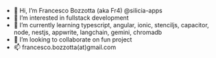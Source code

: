 - 👋 Hi, I’m Francesco Bozzotta (aka Fr4) @silicia-apps 
- 👀 I’m interested in fullstack development
- 🌱 I’m currently learning typescript, angular, ionic, stenciljs, capacitor, node, nestjs, appwrite, langchain, gemini, chromadb
- 💞️ I’m looking to collaborate on fun project
- 📫 francesco.bozzotta(at)gmail.com

<!---
silicia-apps/silicia-apps is a ✨ special ✨ repository because its `README.md` (this file) appears on your GitHub profile.
You can click the Preview link to take a look at your changes.
--->
